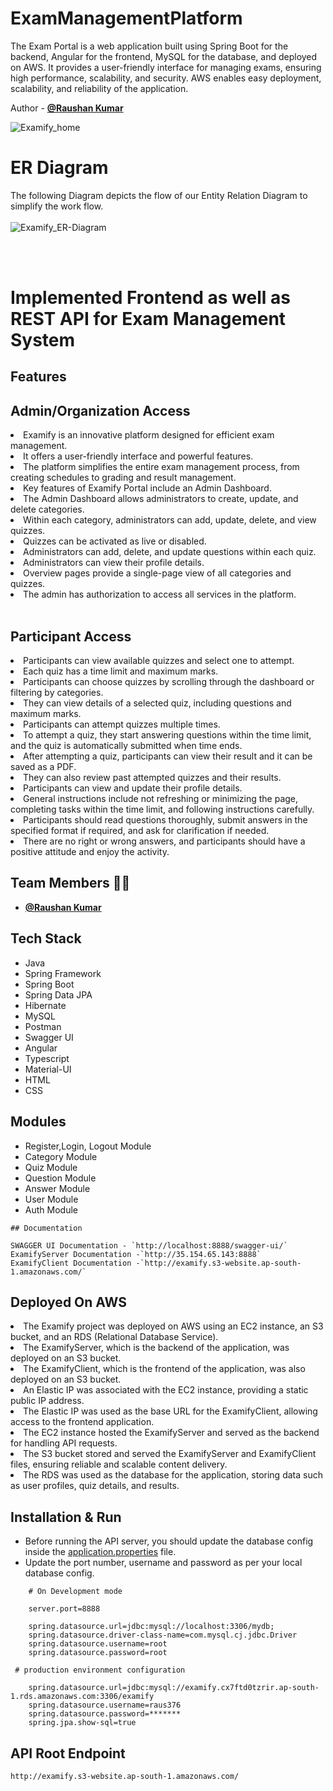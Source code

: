 # ExamManagementPlatform
The Exam Portal is a web application built using Spring Boot for the backend, Angular for the frontend, MySQL for the database, and deployed on AWS. It provides a user-friendly interface for managing exams, ensuring high performance, scalability, and security. AWS enables easy deployment, scalability, and reliability of the application.

<!-- ============================================  AUTHOR ======================================================  -->

Author - **[@Raushan Kumar](https://github.com/raus376)**

![Examify_home](https://github.com/raus376/ExamManagementPlatform/assets/48019264/d9793ade-000f-497c-bbeb-d590ac76260d)


<!-- ============================================  ER - DIAGRAM ======================================================  -->

# ER Diagram

The following Diagram depicts the flow of our Entity Relation Diagram to simplify the work flow.
<br>
<br>
![Examify_ER-Diagram](https://github.com/raus376/ExamManagementPlatform/assets/48019264/9bac5a3c-1f8f-4631-bf8a-70b0c7f6323e)

<br>
<br>

<!-- ============================================  TITLE ======================================================  -->
# Implemented Frontend as well as REST API for Exam Management System

<!-- ============================================  DETAILS ======================================================  -->
## Features

<h2>Admin/Organization Access</h2>
<li>Examify is an innovative platform designed for efficient exam management.</li>
<li>It offers a user-friendly interface and powerful features.</li>
<li>The platform simplifies the entire exam management process, from creating schedules to grading and result management.</li>
<li>Key features of Examify Portal include an Admin Dashboard.</li>
<li>The Admin Dashboard allows administrators to create, update, and delete categories.</li>
<li>Within each category, administrators can add, update, delete, and view quizzes.</li>
<li>Quizzes can be activated as live or disabled.</li>
<li>Administrators can add, delete, and update questions within each quiz.</li>
<li>Administrators can view their profile details.</li>
<li>Overview pages provide a single-page view of all categories and quizzes.</li>
<li>The admin has authorization to access all services in the platform.</li>
<br>
<h2>Participant Access</h2>
<li>Participants can view available quizzes and select one to attempt.</li>
<li>Each quiz has a time limit and maximum marks.</li>
<li>Participants can choose quizzes by scrolling through the dashboard or filtering by categories.</li>
<li>They can view details of a selected quiz, including questions and maximum marks.</li>
<li>Participants can attempt quizzes multiple times.</li>
<li>To attempt a quiz, they start answering questions within the time limit, and the quiz is automatically submitted when time ends.</li>
<li>After attempting a quiz, participants can view their result and it can be saved as a PDF.</li>
<li>They can also review past attempted quizzes and their results.</li>
<li>Participants can view and update their profile details.</li>
<li>General instructions include not refreshing or minimizing the page, completing tasks within the time limit, and following instructions carefully.</li>
<li>Participants should read questions thoroughly, submit answers in the specified format if required, and ask for clarification if needed.</li>
<li>There are no right or wrong answers, and participants should have a positive attitude and enjoy the activity.</li>

 

<!-- ============================================  CONTRIBUTORS ======================================================  -->
## Team Members 👨‍💻
  - **[@Raushan Kumar](https://github.com/raus376)**

<!-- ============================================  TECH STACK ======================================================  -->

## Tech Stack

* Java
* Spring Framework
* Spring Boot
* Spring Data JPA
* Hibernate
* MySQL
* Postman
* Swagger UI
* Angular
* Typescript
* Material-UI
* HTML
* CSS

<!-- ============================================  MODULES ======================================================  -->

## Modules

* Register,Login, Logout Module
* Category Module
* Quiz Module
* Question Module
* Answer Module
* User Module
* Auth Module



<!-- ============================================  DOCUMENTATION ======================================================  -->

```
## Documentation

SWAGGER UI Documentation - `http://localhost:8888/swagger-ui/`
ExamifyServer Documentation -`http://35.154.65.143:8888`
ExamifyClient Documentation -`http://examify.s3-website.ap-south-1.amazonaws.com/`

```
<!-- ============================================  Deployed ======================================================  -->

## Deployed On AWS


<li>The Examify project was deployed on AWS using an EC2 instance, an S3 bucket, and an RDS (Relational Database Service).</li>
<li>The ExamifyServer, which is the backend of the application, was deployed on an S3 bucket.</li>
<li>The ExamifyClient, which is the frontend of the application, was also deployed on an S3 bucket.</li>
<li>An Elastic IP was associated with the EC2 instance, providing a static public IP address.</li>
<li>The Elastic IP was used as the base URL for the ExamifyClient, allowing access to the frontend application.</li>
<li>The EC2 instance hosted the ExamifyServer and served as the backend for handling API requests.</li>
<li>The S3 bucket stored and served the ExamifyServer and ExamifyClient files, ensuring reliable and scalable content delivery.</li>
<li>The RDS was used as the database for the application, storing data such as user profiles, quiz details, and results.</li>



<!-- ============================================  INSTALLATION AND RUN ======================================================  -->

## Installation & Run

* Before running the API server, you should update the database config inside the [application.properties](E-Commerce-Backend\src\main\resources\application.properties) file. 
* Update the port number, username and password as per your local database config.

```
    # On Development mode

    server.port=8888

    spring.datasource.url=jdbc:mysql://localhost:3306/mydb;
    spring.datasource.driver-class-name=com.mysql.cj.jdbc.Driver
    spring.datasource.username=root
    spring.datasource.password=root

```
```
 # production environment configuration

    spring.datasource.url=jdbc:mysql://examify.cx7ftd0tzrir.ap-south-1.rds.amazonaws.com:3306/examify
    spring.datasource.username=raus376
    spring.datasource.password=*******
    spring.jpa.show-sql=true

```    

<!-- ============================================  API ROOT ENDPOINTS ======================================================  -->

## API Root Endpoint

`http://examify.s3-website.ap-south-1.amazonaws.com/`

